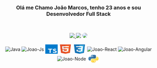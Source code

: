 <h3 align="center"> 
  Olá me Chamo João Marcos, tenho 23 anos e sou Desenvolvedor Full Stack
</h3>
<div align="center">  
<!--   <img width="49%" height="195px" src="https://github-readme-stats.vercel.app/api?username=jmfragallo&show_icons=true&count_private=true&hide_border=true&title_color=FFFFFF&icon_color=aaaa4&text_color=c9d1d9&bg_color=0d1117" alt="Joao Fragallogithub stats" />  -->
<!--   <img width="41%" height="195px" src="https://github-readme-stats.vercel.app/api/top-langs/?username=jmfragallo&layout=compact&hide_border=true&title_color=FFFFFf&text_color=FFFFFf&bg_color=0d1117" /> -->

 <div>
<a href="https://github.com/jmfragallo">
<!--   <img src="https://github-readme-stats.vercel.app/api?username=jmfragallo&show_icons=true&theme=dracula&include_all_commits=true&count_private=true&cache_seconds=3600"/> -->

<!--   <img width="50%" height="195px"  src="https://github-readme-stats.vercel.app/api?username=jmfragallo&show_icons=true&theme=dark&include_all_commits=true&count_private=true" alt="Joao Marcos github stats"/>  
<img loading="lazy" height="180em" src="https://github-readme-stats.vercel.app/api/top-langs/?username=jmfragallo&layout=compact&langs_count=7&theme=dracula"/>
<img loading="lazy" height="180em" src="https://github-readme-stats.vercel.app/api?username=jmfragallo&show_icons=true&theme=dracula&include_all_commits=true&count_private=true&cache_seconds=3600"/> -->
</div>
</div>
<br>
<br>


<div align="center"> 
<a href="https://instagram.com/jmfragallo" target="_blank"><img src="https://img.shields.io/badge/-Instagram-%23E4405F?style=for-the-badge&logo=instagram&logoColor=white"</a>
<a href = "mailto:joaomfragallo@gmail.com"> <img src="https://img.shields.io/badge/-Gmail-%23333?style=for-the-badge&logo=gmail&logoColor=white" target="_blank"></a>
<a href="https://www.linkedin.com/in/jmfragallo/" target="_blank"><img src="https://img.shields.io/badge/-LinkedIn-%230077B5?style=for-the-badge&logo=linkedin&logoColor=white" style="border-radius: 30px" target="_blank"></a> 
 </div>


<div  align="center" style="display: inline_block"><br>
  <img align="center" alt="Java" height="30" width="40" src="https://icongr.am/devicon/java-original.svg?size=128&color=currentColor">
  <img align="center" alt="Joao-Js" height="30" width="40" src="https://icongr.am/devicon/javascript-original.svg?size=128&color=currentColor">
  <img align="center" alt="Joao-Ts" height="30" width="40" src="https://raw.githubusercontent.com/devicons/devicon/master/icons/typescript/typescript-plain.svg">
  <img align="center" alt="Joao-HTML" height="30" width="40" src="https://raw.githubusercontent.com/devicons/devicon/master/icons/html5/html5-original.svg">
  <img align="center" alt="Joao-CSS" height="30" width="40" src="https://raw.githubusercontent.com/devicons/devicon/master/icons/css3/css3-original.svg">
  <img align="center" alt="Joao-React" height="30" width="40" src="https://icongr.am/devicon/react-original-wordmark.svg?size=128&color=currentColor">
  <img align="center" alt="Joao-Angular" height="30" width="40" src="https://icongr.am/devicon/angularjs-original.svg?size=128&color=currentColor">
   <img align="center" alt="Joao-Node" height="30" width="40" src="https://icongr.am/devicon/nodejs-plain.svg?size=128&color=currentColor">
  <img align="center" alt="Rafa-Python" height="30" width="40" src="https://raw.githubusercontent.com/devicons/devicon/master/icons/python/python-original.svg">
</div>
